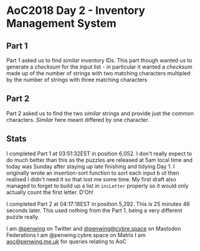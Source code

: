 # AoC2018 Day 2 - Inventory Management System

## Part 1
Part 1 asked us to find _similar_ inventory IDs. This part though wanted us to generate a _checksum_ for the input list - in particular it wanted a _checksum_ made up of the number of strings with two matching characters multipled by the number of strings with three matching characters

## Part 2
Part 2 asked us to find the two _similar_ strings and provide just the common characters. _Similar_ here meant differed by one character.

## Stats
I completed Part 1 at 03:51:32EST in position 6,052. I don't really expect to do much better than this as the puzzles are released at 5am local time and today was Sunday after staying up late finishing and tidying Day 1. I originally wrote an insertion-sort function to sort each input b ut then realised I didn't need it so that lost me some time. My first draft also managed to forget to build up a list in `incLetter` properly so it would only actually count the first letter. D'Oh!

I completed Part 2 at 04:17:18EST in position 5,292. This is 25 minutes 46 seconds later. This used nothing from the Part 1, being a very different puzzle really. 


I am [@penwing](https://www.twitter.com/penwing) on Twitter and [@penwing@cybre.space](https://cybre.space//@penwing) on Mastodon Federations
I am @penwing:cybre.space on Matrix
I am aoc@penwing.me.uk for queries relating to AoC
